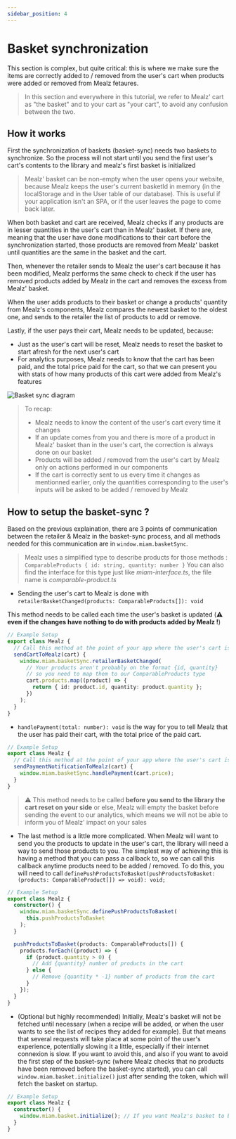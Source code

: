 ```yaml
---
sidebar_position: 4
---
```


# Basket synchronization

This section is complex, but quite critical: this is where we make sure the items are correctly added to / removed from the user's cart when products were added or removed from Mealz fetaures.

> In this section and everywhere in this tutorial, we refer to Mealz' cart as "the basket" and to your cart as "your cart", to avoid any confusion between the two.

## How it works

First the synchronization of baskets (basket-sync) needs two baskets to synchronize.
So the process will not start until you send the first user's cart's contents to the library and mealz's first basket is initialized

> Mealz' basket can be non-empty when the user opens your website, because Mealz keeps the user's current basketId in memory (in the localStorage and in the User table of our database). This is useful if your application isn't an SPA, or if the user leaves the page to come back later.

When both basket and cart are received, Mealz checks if any products are in lesser quantities in the user's cart than in Mealz' basket. If there are, meaning that the user have done modifications to their cart before the synchronization started, those products are removed from Mealz' basket until quantities are the same in the basket and the cart.

Then, whenever the retailer sends to Mealz the user's cart because it has been modified, Mealz performs the same check to check if the user has removed products added by Mealz in the cart and removes the excess from Mealz' basket.

When the user adds products to their basket or change a products' quantity from Mealz's components, Mealz compares the newest basket to the oldest one, and sends to the retailer the list of products to add or remove.

Lastly, if the user pays their cart, Mealz needs to be updated, because:

- Just as the user's cart will be reset, Mealz needs to reset the basket to start afresh for the next user's cart
- For analytics purposes, Mealz needs to know that the cart has been paid, and the total price paid for the cart, so that we can present you with stats of how many products of this cart were added from Mealz's features

![Basket sync diagram](https://storage.googleapis.com/assets.miam.tech/kmm_documentation/web/explanations/basket_sync.png "Basket sync diagram")

> To recap:
>
> - Mealz needs to know the content of the user's cart every time it changes
> - If an update comes from you and there is more of a product in Mealz' basket than in the user's cart, the correction is always done on our basket
> - Products will be added / removed from the user's cart by Mealz only on actions performed in our components
> - If the cart is correctly sent to us every time it changes as mentionned earlier, only the quantities corresponding to the user's inputs will be asked to be added / removed by Mealz

## How to setup the basket-sync ?

Based on the previous explaination, there are 3 points of communication between the retailer & Mealz in the basket-sync process, and all methods needed for this communication are in `window.miam.basketSync`.

> Mealz uses a simplified type to describe products for those methods :
> `ComparableProducts { id: string, quantity: number }`
> You can also find the interface for this type just like _miam-interface.ts_, the file name is _comparable-product.ts_

- Sending the user's cart to Mealz is done with `retailerBasketChanged(products: ComparableProducts[]): void`

This method needs to be called each time the user's basket is updated (:warning: **even if the changes have nothing to do with products added by Mealz !**)

```ts
// Example Setup
export class Mealz {
  // Call this method at the point of your app where the user's cart is updated
  sendCartToMealz(cart) {
    window.miam.basketSync.retailerBasketChanged(
      // Your products aren't probably on the format {id, quantity}
      // so you need to map them to our ComparableProducts type
      cart.products.map((product) => {
        return { id: product.id, quantity: product.quantity };
      })
    );
  }
}
```

- `handlePayment(total: number): void` is the way for you to tell Mealz that the user has paid their cart, with the total price of the paid cart.

```ts
// Example Setup
export class Mealz {
  // Call this method at the point of your app where the user's cart is paid
  sendPaymentNotificationToMealz(cart) {
    window.miam.basketSync.handlePayment(cart.price);
  }
}
```

> :warning: This method needs to be called **before you send to the library the cart reset on your side** or else, Mealz will empty the basket before sending the event to our analytics, which means we will not be able to inform you of Mealz' impact on your sales

- The last method is a little more complicated. When Mealz will want to send you the products to update in the user's cart, the library will need a way to send those products to you. The simplest way of achieving this is having a method that you can pass a callback to, so we can call this callback anytime products need to be added / removed.
  To do this, you will need to call
  `definePushProductsToBasket(pushProductsToBasket: (products: ComparableProduct[]) => void): void;`

```ts
// Example Setup
export class Mealz {
  constructor() {
    window.miam.basketSync.definePushProductsToBasket(
      this.pushProductsToBasket
    );
  }

  pushProductsToBasket(products: ComparableProducts[]) {
    products.forEach((product) => {
      if (product.quantity > 0) {
        // Add {quantity} number of products in the cart
      } else {
        // Remove {quantity * -1} number of products from the cart
      }
    });
  }
}
```

- (Optional but highly recommended) Initially, Mealz's basket will not be fetched until necessary (when a recipe will be added, or when the user wants to see the list of recipes they added for example). But that means that several requests will take place at some point of the user's experience, potentially slowing it a little, especially if their internet connexion is slow.
  If you want to avoid this, and also if you want to avoid the first step of the basket-sync (where Mealz checks that no products have been removed before the basket-sync started), you can call `window.miam.basket.initialize()` just after sending the token, which will fetch the basket on startup.

```ts
// Example Setup
export class Mealz {
  constructor() {
    window.miam.basket.initialize(); // If you want Mealz's basket to be fetched on startup instead of being fetched the first time it is needed
  }
}
```
